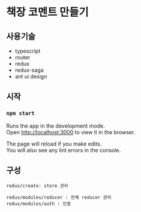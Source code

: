 # 책장 코멘트 만들기

## 사용기술

- typescript
- router
- redux
- redux-saga
- ant ui design

## 시작

### `npm start`

Runs the app in the development mode.\
Open [http://localhost:3000](http://localhost:3000) to view it in the browser.

The page will reload if you make edits.\
You will also see any lint errors in the console.

## 구성

```
redux/create: store 관리

redux/modules/reducer : 전체 reducer 관리
redux/modules/auth : 인증
```
